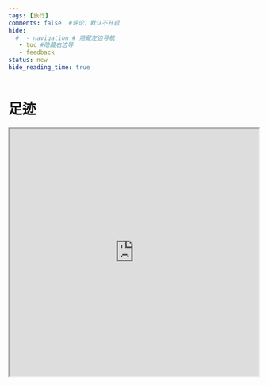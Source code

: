 ```yaml
---
tags: [旅行]
comments: false  #评论，默认不开启
hide:
  #  - navigation # 隐藏左边导航
   - toc #隐藏右边导
   - feedback
status: new
hide_reading_time: true
---
```


# 足迹



<div id="map-container">
  <iframe id="google-map-frame" src="https://www.google.com/maps/d/embed?mid=1r5_nsemni9ylpFNBFTWFhGaEkwGrFf0&ehbc=2E312F" width="100%" height="500"></iframe>
</div>
<script>
fetch('https://ipapi.co/json/')
  .then(res => res.json())
  .then(data => {
    if (data && data.country_code === 'CN') {
      // 中国大陆IP，隐藏地图
      document.getElementById('map-container').innerHTML = '<p style="text-align:center;color:#888;">因为采用了谷歌地图，仅中国大陆之外的IP可见</p>';
    }
  })
  .catch(() => {});
</script>

<!-- <link rel="stylesheet" href="https://unpkg.com/leaflet/dist/leaflet.css" />
<script src="https://unpkg.com/leaflet/dist/leaflet.js"></script>

<div id="footmark-map" style="width: 100%; height: 420px;"></div>

<script>
document.addEventListener("DOMContentLoaded", function() {
  var map = L.map('footmark-map').setView([33.0, 113.0], 5); // 以中国中部为中心

  L.tileLayer('https://{s}.tile.openstreetmap.org/{z}/{x}/{y}.png', {
    maxZoom: 18,
    attribution: '© OpenStreetMap contributors'
  }).addTo(map);

  // 足迹点
  var points = [
    { name: "重庆", lat: 29.56301, lng: 106.55156 },
    { name: "南阳", lat: 32.99073, lng: 112.52832 },
    { name: "西安", lat: 34.34157, lng: 108.93977 },
    { name: "宜昌", lat: 30.69186, lng: 111.28642 },
    { name: "青岛", lat: 36.06708, lng: 120.38264 },
    { name: "上海", lat: 31.2304, lng: 121.4737 },
    { name: "苏州", lat: 31.29888, lng: 120.58531 },
    { name: "杭州", lat: 30.27415, lng: 120.15515 },
    { name: "嘉兴", lat: 30.74501, lng: 120.7555 },
    { name: "郑州", lat: 34.7466, lng: 113.62537 },
    { name: "漯河", lat: 33.58149, lng: 114.01681 },
    { name: "商丘", lat: 34.41427, lng: 115.65635 },
    { name: "咸阳", lat: 34.32932, lng: 108.70899 },
    { name: "武汉", lat: 30.59276, lng: 114.30525 },
    { name: "北京", lat: 39.9042, lng: 116.4074 }
  ];

  points.forEach(function(point) {
    L.marker([point.lat, point.lng]).addTo(map)
      .bindPopup(point.name);
  });
});
</script> -->
